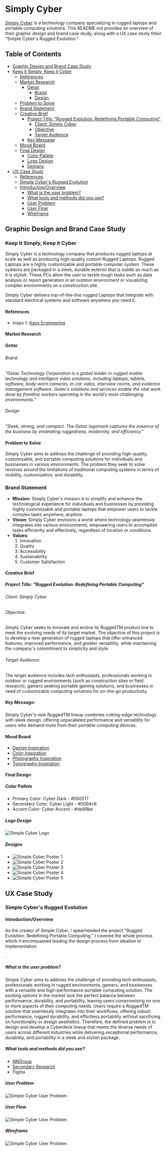 # Simply Cyber

[Simply Cyber](https://simply-cyber.webflow.io/) is a technology company specializing in rugged laptops and portable computing solutions. This README.md provides an overview of their graphic design and brand case study, along with a UX case study titled "Simple Cyber's Rugged Evolution."

## Table of Contents

- [Graphic Design and Brand Case Study](#graphic-design-and-brand-case-study)
- [Keep it Simply, Keep it Cyber](#keep-it-simply-keep-it-cyber)
  - [References](#references)
  - [Market Research](#market-research)
    - [Getac](#getac)
      - [Brand](#brand)
      - [Design](#design)
  - [Problem to Solve](#problem-to-solve)
  - [Brand Statement](#brand-statement)
  - [Creative Brief](#creative-brief)
    - [Project Title: "Rugged Evolution: Redefining Portable Computing"](#project-title-rugged-evolution-redefining-portable-computing)
      - [Client: Simply Cyber](#client-simply-cyber)
      - [Objective](#objective)
      - [Target Audience](#target-audience)
    - [Key Message](#key-message)
  - [Mood Board](#mood-board)
  - [Final Design](#final-design)
    - [Color Pallete](#color-pallete)
    - [Logo Design](#logo-design)
    - [Designs](#designs)
- [UX Case Study](#ux-case-study)
  - [References](#references-1)
  - [Simple Cyber's Rugged Evolution](#simple-cybers-rugged-evolution)
  - [Introduction/Overview](#introductionoverview)
    - [What is the user problem?](#what-is-the-user-problem)
    - [What tools and methods did you use?](#what-tools-and-methods-did-you-use)
    - [User Problem](#user-problem)
    - [User Flow](#user-flow)
    - [Wireframe](#wireframe)

## Graphic Design and Brand Case Study

### Keep it Simply, Keep it Cyber

Simply Cyber is a technology company that produces rugged laptops at scale as well as producing high-quality custom Rugged Laptops. Rugged Laptops are a highly customizable and portable computer system. These systems are packaged in a sleek, durable exterior that is subtle as much as it is stylish. These PCs allow the user to tackle tough tasks such as data analysis or report generation in an outdoor environment or visualizing complex environments on a construction site.

Simply Cyber delivers top-of-the-line rugged Laptops that integrate with standard electrical systems and software anywhere you need it.

#### References

- Inspo 1: [Kaos Engineering](https://workshopbuilt.com/portfolio/kaos-engineering)

#### Market Research

##### Getac

###### Brand

_"Getac Technology Corporation is a global leader in rugged mobile technology and intelligent video solutions, including laptops, tablets, software, body-worn cameras, in-car video, interview rooms, and evidence management software. Getac’s solutions and services enable the vital work done by frontline workers operating in the world’s most challenging environments."_

###### Design

_"Sleek, strong, and compact. The Getac logomark captures the essence of the business by emanating ruggedness, modernity, and efficiency."_

#### Problem to Solve

Simply Cyber aims to address the challenge of providing high-quality, customizable, and portable computing solutions for individuals and businesses in various environments. The problem they seek to solve revolves around the limitations of traditional computing systems in terms of mobility, customization, and durability.

### Brand Statement

- **Mission:** Simply Cyber's mission is to simplify and enhance the technological experience for individuals and businesses by providing highly customizable and portable laptops that empower users to tackle complex tasks anywhere, anytime.
- **Vision:** Simply Cyber envisions a world where technology seamlessly integrates into various environments, empowering users to accomplish tasks efficiently and effectively, regardless of location or conditions.
- **Values:**
  1. Innovation
  2. Quality
  3. Accessibility
  4. Sustainability
  5. Customer Satisfaction

#### Creative Brief

##### Project Title: "Rugged Evolution: Redefining Portable Computing"

###### Client: Simply Cyber

###### Objective:

Simply Cyber seeks to innovate and evolve its RuggedTM product line to meet the evolving needs of its target market. The objective of this project is to develop a new generation of rugged laptops that offer enhanced features, improved performance, and greater versatility, while maintaining the company's commitment to simplicity and style.

###### Target Audience:

The target audience includes tech enthusiasts, professionals working in outdoor or rugged environments (such as construction sites or field research), gamers seeking portable gaming solutions, and businesses in need of customizable computing solutions for on-the-go productivity.

##### Key Message:

Simply Cyber's new RuggedTM lineup combines cutting-edge technology with sleek design, offering unparalleled performance and versatility for users who demand more from their portable computing devices.

#### Mood Board

- [Design Inspiration](https://www.figma.com/file/VsXgdF24QKZvNHuWFSazQY/Simple-Cyber-Mood-Board?type=whiteboard&node-id=201-974&t=yZotJa6nufXP3TS0-4)
- [Color Inspiration](https://www.figma.com/file/VsXgdF24QKZvNHuWFSazQY/Simple-Cyber-Mood-Board?type=whiteboard&node-id=201-979&t=yZotJa6nufXP3TS0-4)
- [Photography Inspiration](https://www.figma.com/file/VsXgdF24QKZvNHuWFSazQY/Simple-Cyber-Mood-Board?type=whiteboard&node-id=201-981&t=yZotJa6nufXP3TS0-4)
- [Typography Inspiration](https://www.figma.com/file/VsXgdF24QKZvNHuWFSazQY/Simple-Cyber-Mood-Board?type=whiteboard&node-id=201-983&t=yZotJa6nufXP3TS0-4)

#### Final Design

##### Color Pallete

- Primary Color: Cyber Dark - #050517
- Secondary Color: Cyber Light - #0094c6
- Accent Color: Cyber Accent - #de89be

##### Logo Design

![Simple Cyber Logo](./Final/Media/Media-1.png)

##### Designs

- ![Simple Cyber Poster 1](./Final/Media/Media-2.png)
- ![Simple Cyber Poster 2](./Final/Media/Media-3.png)
- ![Simple Cyber Poster 3](./Final/Media/Media-4.png)
- ![Simple Cyber Poster 4](./Final/Media/Media-5.png)
- ![Simple Cyber Poster 5](./Final/Media/Media-6.png)

## UX Case Study

### Simple Cyber's Rugged Evolution

#### Introduction/Overview

As the creator of Simple Cyber, I spearheaded the project "Rugged Evolution: Redefining Portable Computing." I covered the whole process which it encompassed leading the design process from ideation to implementation

.

##### What is the user problem?

Simple Cyber aims to address the challenge of providing tech enthusiasts, professionals working in rugged environments, gamers, and businesses with a versatile and high-performance portable computing solution. The existing options in the market lack the perfect balance between performance, durability, and portability, leaving users compromising on one or more aspects of their computing needs. Users require a RuggedTM solution that seamlessly integrates into their workflows, offering robust performance, rugged durability, and effortless portability without sacrificing on functionality or design aesthetics. Therefore, the defined problem is to design and develop a Cyberdeck lineup that meets the diverse needs of users across different industries while delivering exceptional performance, durability, and portability in a sleek and stylish package.

##### What tools and methods did you use?

- [NNGroup](https://www.nngroup.com/)
- [Secondary Research](https://www.nngroup.com/articles/secondary-research-in-ux/)
- Figma

##### User Problem

![Simple Cyber User Problem](./Final/Simply-Cyber-User-Problem-Statements.png)

##### User Flow

![Simple Cyber User Problem](./Final/Simply-Cyber-User-Flow.png)

##### Wireframe

![Simple Cyber User Problem](./Final/Simply-Cyber-Wireframe.png)
